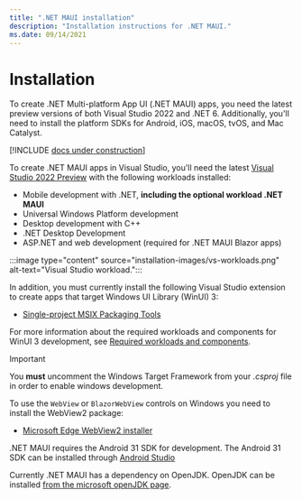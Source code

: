 ```yaml
---
title: ".NET MAUI installation"
description: "Installation instructions for .NET MAUI."
ms.date: 09/14/2021
---
```


# Installation

To create .NET Multi-platform App UI (.NET MAUI) apps, you need the latest preview versions of both Visual Studio 2022 and .NET 6. Additionally, you'll need to install the platform SDKs for Android, iOS, macOS, tvOS, and Mac Catalyst.

[!INCLUDE [docs under construction](~/includes/preview-note.md)]

To create .NET MAUI apps in Visual Studio, you'll need the latest [Visual Studio 2022 Preview](https://visualstudio.microsoft.com/vs/preview/vs2022/) with the following workloads installed:

- Mobile development with .NET, **including the optional workload .NET MAUI**
- Universal Windows Platform development
- Desktop development with C++
- .NET Desktop Development
- ASP.NET and web development (required for .NET MAUI Blazor apps)

:::image type="content" source="installation-images/vs-workloads.png" alt-text="Visual Studio workload.":::

In addition, you must currently install the following Visual Studio extension to create apps that target Windows UI Library (WinUI) 3:

- [Single-project MSIX Packaging Tools](https://marketplace.visualstudio.com/items?itemName=ProjectReunion.MicrosoftSingleProjectMSIXPackagingToolsDev17)

For more information about the required workloads and components for WinUI 3 development, see [Required workloads and components](/windows/apps/project-reunion/set-up-your-development-environment#required-workloads-and-components).

> [!IMPORTANT]
> You **must** uncomment the Windows Target Framework from your _.csproj_ file in order to enable windows development.

To use the `WebView` or `BlazorWebView` controls on Windows you need to install the WebView2 package:

- [Microsoft Edge WebView2 installer](https://developer.microsoft.com/microsoft-edge/webview2/)

.NET MAUI requires the Android 31 SDK for development. The Android 31 SDK can be installed through [Android Studio](https://developer.android.com/studio)

Currently .NET MAUI has a dependency on OpenJDK. OpenJDK can be installed [from the microsoft openJDK page](https://www.microsoft.com/openjdk).
